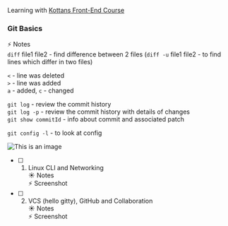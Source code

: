 Learning with [Kottans Front-End Course](https://github.com/kottans/frontend)

### Git Basics

:zap: Notes  
`diff` file1 file2 - find difference between 2 files (`diff -u` file1 file2 - to find lines which differ in two files)

`<` - line was deleted  
`>` - line was added  
`a` - added, `c` - changed

`git log` - review the commit history  
`git log -p` - review the commit history with details of changes  
`git show commitId` - info about commit and associated patch

`git config -l` - to look at config

![This is an image](https://myoctocat.com/assets/images/base-octocat.svg)

- [ ] 1. Linux CLI and Networking  
     :sunny: Notes  
     :zap: Screenshot

- [ ] 2. VCS (hello gitty), GitHub and Collaboration  
     :sunny: Notes  
     :zap: Screenshot
